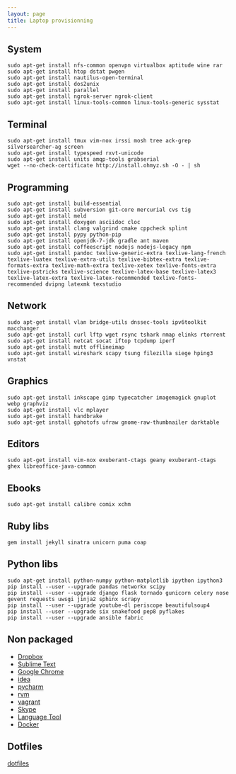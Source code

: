 ```yaml
---
layout: page
title: Laptop provisionning
---
```


System
------

	sudo apt-get install nfs-common openvpn virtualbox aptitude wine rar
	sudo apt-get install htop dstat pwgen
	sudo apt-get install nautilus-open-terminal
	sudo apt-get install dos2unix
	sudo apt-get install parallel
	sudo apt-get install ngrok-server ngrok-client
	sudo apt-get install linux-tools-common linux-tools-generic sysstat

Terminal
--------

	sudo apt-get install tmux vim-nox irssi mosh tree ack-grep silversearcher-ag screen
	sudo apt-get install typespeed rxvt-unicode
	sudo apt-get install units amqp-tools grabserial
	wget --no-check-certificate http://install.ohmyz.sh -O - | sh

Programming
-----------

	sudo apt-get install build-essential
	sudo apt-get install subversion git-core mercurial cvs tig
	sudo apt-get install meld
	sudo apt-get install doxygen asciidoc cloc
	sudo apt-get install clang valgrind cmake cppcheck splint
	sudo apt-get install pypy python-pip
	sudo apt-get install openjdk-7-jdk gradle ant maven
	sudo apt-get install coffeescript nodejs nodejs-legacy npm
	sudo apt-get install pandoc texlive-generic-extra texlive-lang-french texlive-luatex texlive-extra-utils texlive-bibtex-extra texlive-formats-extra texlive-math-extra texlive-xetex texlive-fonts-extra texlive-pstricks texlive-science texlive-latex-base texlive-latex3 texlive-latex-extra texlive-latex-recommended texlive-fonts-recommended dvipng latexmk texstudio

Network
-------

	sudo apt-get install vlan bridge-utils dnssec-tools ipv6toolkit macchanger
	sudo apt-get install curl lftp wget rsync tshark nmap elinks rtorrent
	sudo apt-get install netcat socat iftop tcpdump iperf
	sudo apt-get install mutt offlineimap
	sudo apt-get install wireshark scapy tsung filezilla siege hping3 vnstat

Graphics
--------

	sudo apt-get install inkscape gimp typecatcher imagemagick gnuplot webp graphviz
	sudo apt-get install vlc mplayer
	sudo apt-get install handbrake
	sudo apt-get install gphotofs ufraw gnome-raw-thumbnailer darktable

Editors
-------

	sudo apt-get install vim-nox exuberant-ctags geany exuberant-ctags ghex libreoffice-java-common

Ebooks
------

	sudo apt-get install calibre comix xchm

Ruby libs
---------

	gem install jekyll sinatra unicorn puma coap

Python libs
-----------

	sudo apt-get install python-numpy python-matplotlib ipython ipython3
	pip install --user --upgrade pandas networkx scipy
	pip install --user --upgrade django flask tornado gunicorn celery nose gevent requests uwsgi jinja2 sphinx scrapy
	pip install --user --upgrade youtube-dl periscope beautifulsoup4
	pip install --user --upgrade six snakefood pep8 pyflakes
	pip install --user --upgrade ansible fabric

Non packaged
------------

- [Dropbox](//dropbox.com/install)
- [Sublime Text](//sublimetext.com)
- [Google Chrome](//google.com/chrome)
- [idea](//jetbrains.com/idea/)
- [pycharm](//jetbrains.com/pycharm)
- [rvm](//rvm.io/)
- [vagrant](//vagrantup.com/)
- [Skype](//www.skype.com/fr/download-skype/skype-for-computer/)
- [Language Tool](//languagetool.org)
- [Docker](//get.docker.io/ubuntu)

Dotfiles
--------

[dotfiles](/dotfiles)
